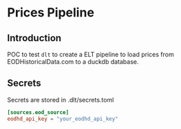 # Prices Pipeline

## Introduction

POC to test `dlt` to create a ELT pipeline to load prices from EODHistoricalData.com to a duckdb database.

## Secrets

Secrets are stored in .dlt/secrets.toml

```toml
[sources.eod_source]
eodhd_api_key = "your_eodhd_api_key"
```